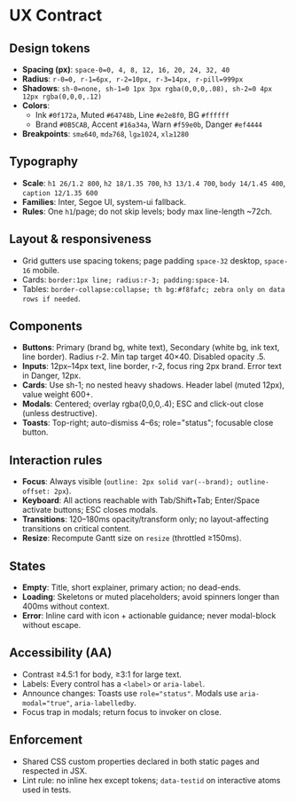 # UX Contract

## Design tokens
- **Spacing (px)**: `space-0=0, 4, 8, 12, 16, 20, 24, 32, 40`
- **Radius**: `r-0=0, r-1=6px, r-2=10px, r-3=14px, r-pill=999px`
- **Shadows**: `sh-0=none, sh-1=0 1px 3px rgba(0,0,0,.08), sh-2=0 4px 12px rgba(0,0,0,.12)`
- **Colors**:
  - Ink `#0f172a`, Muted `#64748b`, Line `#e2e8f0`, BG `#ffffff`
  - Brand `#0B5CAB`, Accent `#16a34a`, Warn `#f59e0b`, Danger `#ef4444`
- **Breakpoints**: `sm≥640`, `md≥768`, `lg≥1024`, `xl≥1280`

## Typography
- **Scale**: `h1 26/1.2 800`, `h2 18/1.35 700`, `h3 13/1.4 700`, `body 14/1.45 400`, `caption 12/1.35 600`
- **Families**: Inter, Segoe UI, system-ui fallback.
- **Rules**: One `h1`/page; do not skip levels; body max line-length ~72ch.

## Layout & responsiveness
- Grid gutters use spacing tokens; page padding `space-32` desktop, `space-16` mobile.
- Cards: `border:1px line; radius:r-3; padding:space-14`.
- Tables: `border-collapse:collapse; th bg:#f8fafc; zebra only on data rows if needed`.

## Components
- **Buttons**: Primary (brand bg, white text), Secondary (white bg, ink text, line border). Radius r-2. Min tap target 40×40. Disabled opacity .5.
- **Inputs**: 12px–14px text, line border, r-2, focus ring 2px brand. Error text in Danger, 12px.
- **Cards**: Use sh-1; no nested heavy shadows. Header label (muted 12px), value weight 600+.
- **Modals**: Centered; overlay rgba(0,0,0,.4); ESC and click-out close (unless destructive).
- **Toasts**: Top-right; auto-dismiss 4–6s; role="status"; focusable close button.

## Interaction rules
- **Focus**: Always visible (`outline: 2px solid var(--brand); outline-offset: 2px`).
- **Keyboard**: All actions reachable with Tab/Shift+Tab; Enter/Space activate buttons; ESC closes modals.
- **Transitions**: 120–180ms opacity/transform only; no layout-affecting transitions on critical content.
- **Resize**: Recompute Gantt size on `resize` (throttled ≥150ms).

## States
- **Empty**: Title, short explainer, primary action; no dead-ends.
- **Loading**: Skeletons or muted placeholders; avoid spinners longer than 400ms without context.
- **Error**: Inline card with icon + actionable guidance; never modal-block without escape.

## Accessibility (AA)
- Contrast ≥4.5:1 for body, ≥3:1 for large text.
- Labels: Every control has a `<label>` or `aria-label`.
- Announce changes: Toasts use `role="status"`. Modals use `aria-modal="true"`, `aria-labelledby`.
- Focus trap in modals; return focus to invoker on close.

## Enforcement
- Shared CSS custom properties declared in both static pages and respected in JSX.
- Lint rule: no inline hex except tokens; `data-testid` on interactive atoms used in tests.
